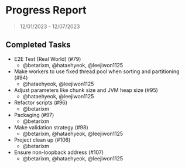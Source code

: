 # Progress Report

> 12/01/2023 - 12/07/2023

## Completed Tasks

- E2E Test (Real World) (#79)
  - @betarixm, @hataehyeok, @leejiwon1125
- Make workers to use fixed thread pool when sorting and partitioning (#94)
  - @hataehyeok, @leejiwon1125
- Adjust parameters like chunk size and JVM heap size (#95)
  - @hataehyeok, @leejiwon1125
- Refactor scripts (#96)
  - @betarixm
- Packaging (#97)
  - @betarixm
- Make validation strategy (#98)
  - @betarixm, @hataehyeok, @leejiwon1125
- Project clean up (#106)
  - @betarixm
- Ensure non-loopback address (#107)
  - @betarixm, @hataehyeok, @leejiwon1125

